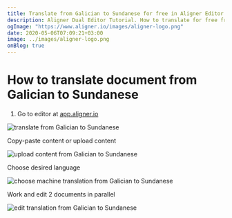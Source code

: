 ```yaml
---
title: Translate from Galician to Sundanese for free in Aligner Editor
description: Aligner Dual Editor Tutorial. How to translate for free from Galician to Sundanese. Aligner is multilingual document management platform. 
ogImage: "https://www.aligner.io/images/aligner-logo.png"
date: 2020-05-06T07:09:21+03:00
image: ../images/aligner-logo.png
onBlog: true
---
```


# How to translate document from Galician to Sundanese

1. Go to editor at [app.aligner.io](https://app.aligner.io "Aligner App web page")

![translate from Galician to Sundanese](../aligner-blank-editor.png "translate from Galician to Sundanese")

Copy-paste content or upload content

![upload content from Galician to Sundanese](../aligner-uploaded-document.png "upload content from Galician to Sundanese")

Choose desired language

![choose machine translation from Galician to Sundanese](../aligner-language-dropdown.png "choose machine translation from Galician to Sundanese")

Work and edit 2 documents in parallel

![edit translation from Galician to Sundanese](../aligner-double-sitded-editor.png "edit translation from Galician to Sundanese")

